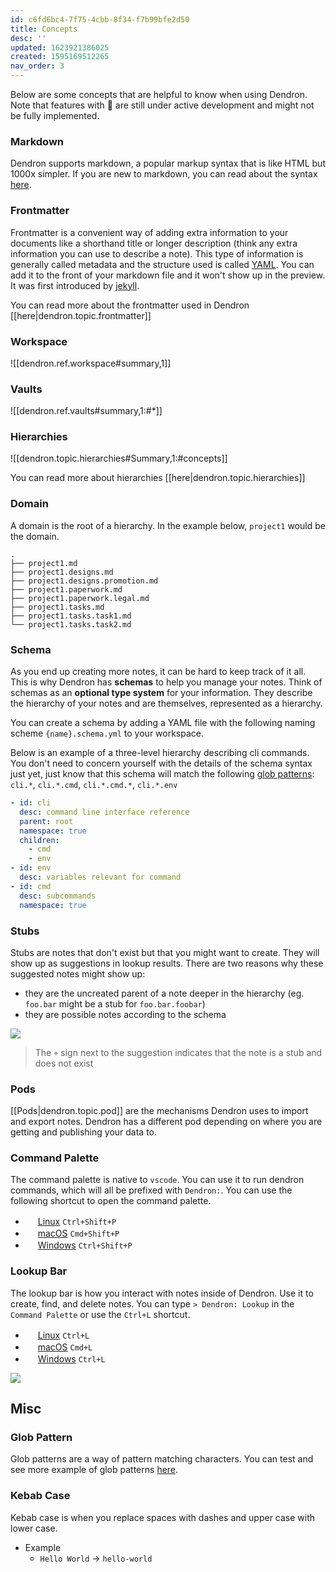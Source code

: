 ```yaml
---
id: c6fd6bc4-7f75-4cbb-8f34-f7b99bfe2d50
title: Concepts
desc: ''
updated: 1623921386025
created: 1595169512265
nav_order: 3
---
```

Below are some concepts that are helpful to know when using Dendron. Note that features with 🚧 are still under active development and might not be fully implemented.

### Markdown

Dendron supports markdown, a popular markup syntax that is like HTML but 1000x simpler. If you are new to markdown, you can read about the syntax [here](https://docs.gitbook.com/editing-content/markdown).

### Frontmatter

Frontmatter is a convenient way of adding extra information to your documents like a shorthand title or longer description (think any extra information you can use to describe a note). This type of information is generally called metadata and the structure used is called [YAML](https://yaml.org/). You can add it to the front of your markdown file and it won't show up in the preview. It was first introduced by [jekyll](https://jekyllrb.com/docs/front-matter/). 

You can read more about the frontmatter used in Dendron [[here|dendron.topic.frontmatter]]

### Workspace

![[dendron.ref.workspace#summary,1]]

### Vaults

![[dendron.ref.vaults#summary,1:#*]]

### Hierarchies

![[dendron.topic.hierarchies#Summary,1:#concepts]]

You can read more about hierarchies [[here|dendron.topic.hierarchies]]

### Domain

A domain is the root of a hierarchy. In the example below, `project1` would be the domain.

```
.
├── project1.md
├── project1.designs.md
├── project1.designs.promotion.md
├── project1.paperwork.md
├── project1.paperwork.legal.md
├── project1.tasks.md
├── project1.tasks.task1.md
└── project1.tasks.task2.md
```

### Schema

As you end up creating more notes, it can be hard to keep track of it all. This is why Dendron has **schemas** to help you manage your notes. Think of schemas as an **optional type system** for your information. They describe the hierarchy of your notes and are themselves, represented as a hierarchy. 

You can create a schema by adding a YAML file with the following naming scheme `{name}.schema.yml` to your workspace. 

Below is an example of a three-level hierarchy describing cli commands. You don't need to concern yourself with the details of the schema syntax just yet, just know that this schema will match the following [glob patterns](https://facelessuser.github.io/wcmatch/glob/): `cli.*`, `cli.*.cmd`, `cli.*.cmd.*`, `cli.*.env`

```yml
- id: cli
  desc: command line interface reference
  parent: root
  namespace: true
  children:
    - cmd
    - env
- id: env
  desc: variables relevant for command
- id: cmd
  desc: subcommands 
  namespace: true
```

### Stubs

Stubs are notes that don't exist but that you might want to create. They will show up as suggestions in lookup results.
There are two reasons why these suggested notes might show up: 

- they are the uncreated parent of a note deeper in the hierarchy (eg. `foo.bar` might be a stub for `foo.bar.foobar`)
- they are possible notes according to the schema

![](https://foundation-prod-assetspublic53c57cce-8cpvgjldwysl.s3-us-west-2.amazonaws.com/assets/images/schema-plus.jpg)

> The `+` sign next to the suggestion indicates that the note is a stub and does not exist 

### Pods

[[Pods|dendron.topic.pod]] are the mechanisms Dendron uses to import and export notes. Dendron has a different pod depending on where you are getting and publishing your data to. 

### Command Palette

The command palette is native to `vscode`. You can use it to run dendron commands, which will all be prefixed with `Dendron:`. You can use the following shortcut to open the command palette.

- <img src="https://www.kernel.org/theme/images/logos/favicon.png" width=16 height=16/> <a href="https://code.visualstudio.com/shortcuts/keyboard-shortcuts-linux.pdf">Linux</a> `Ctrl+Shift+P`
- <img src="https://developer.apple.com/favicon.ico" width=16 height=16/> <a href="https://code.visualstudio.com/shortcuts/keyboard-shortcuts-macos.pdf">macOS</a> `Cmd+Shift+P`
- <img src="https://www.microsoft.com/favicon.ico" width=16 height=16/> <a href="https://code.visualstudio.com/shortcuts/keyboard-shortcuts-windows.pdf">Windows</a> `Ctrl+Shift+P`

### Lookup Bar

The lookup bar is how you interact with notes inside of Dendron. Use it to create, find, and delete notes. You can type `> Dendron: Lookup` in the `Command Palette` or use the `Ctrl+L` shortcut. 

- <img src="https://www.kernel.org/theme/images/logos/favicon.png" width=16 height=16/> <a href="https://code.visualstudio.com/shortcuts/keyboard-shortcuts-linux.pdf">Linux</a> `Ctrl+L`
- <img src="https://developer.apple.com/favicon.ico" width=16 height=16/> <a href="https://code.visualstudio.com/shortcuts/keyboard-shortcuts-macos.pdf">macOS</a> `Cmd+L`
- <img src="https://www.microsoft.com/favicon.ico" width=16 height=16/> <a href="https://code.visualstudio.com/shortcuts/keyboard-shortcuts-windows.pdf">Windows</a> `Ctrl+L`

![](assets/2020-07-07-20-14-57.png)


## Misc

### Glob Pattern

Glob patterns are a way of pattern matching characters. You can test and see more example of glob patterns [here](https://facelessuser.github.io/wcmatch/glob/).

### Kebab Case

Kebab case is when you replace spaces with dashes and upper case with lower case.

- Example
    - `Hello World` -> `hello-world`